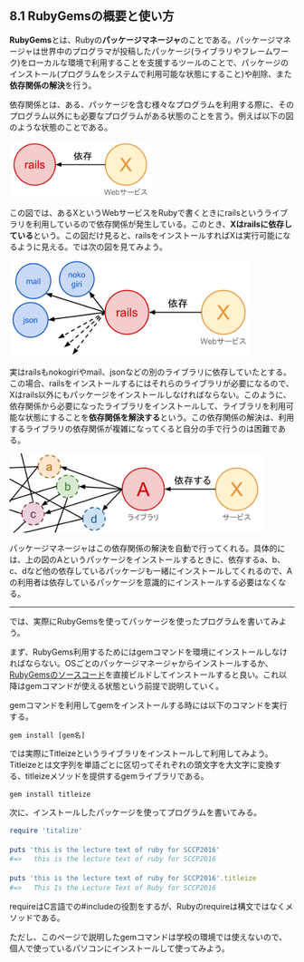 ## 8.1 RubyGemsの概要と使い方

**RubyGems**とは、Rubyの**パッケージマネージャ**のことである。パッケージマネージャは世界中のプログラマが投稿したパッケージ(ライブラリやフレームワーク)をローカルな環境で利用することを支援するツールのことで、パッケージのインストール(プログラムをシステムで利用可能な状態にすること)や削除、また**依存関係の解決**を行う。

依存関係とは、ある、パッケージを含む様々なプログラムを利用する際に、そのプログラム以外にも必要なプログラムがある状態のことを言う。例えば以下の図のような状態のことである。

<img src="./img/ruby_gems1.png" height="100px" />

この図では、あるXというWebサービスをRubyで書くときにrailsというライブラリを利用しているので依存関係が発生している。このとき、**Xはrailsに依存している**という。この図だけ見ると、railsをインストールすればXは実行可能になるように見える。では次の図を見てみよう。

<img src="./img/ruby_gems5.png" height="170px" />

実はrailsもnokogiriやmail、jsonなどの別のライブラリに依存していたとする。この場合、railsをインストールするにはそれらのライブラリが必要になるので、Xはrails以外にもパッケージをインストールしなければならない。このように、依存関係から必要になったライブラリをインストールして、ライブラリを利用可能な状態にすることを**依存関係を解決する**という。この依存関係の解決は、利用するライブラリの依存関係が複雑になってくると自分の手で行うのは困難である。

<img src="./img/ruby_gems4.png" height="140px" />

パッケージマネージャはこの依存関係の解決を自動で行ってくれる。具体的には、上の図のAというパッケージをインストールするときに、依存するa、b、c、dなど他の依存しているパッケージも一緒にインストールしてくれるので、Aの利用者は依存しているパッケージを意識的にインストールする必要はなくなる。

---

では、実際にRubyGemsを使ってパッケージを使ったプログラムを書いてみよう。

まず、RubyGems利用するためにはgemコマンドを環境にインストールしなければならない。OSごとのパッケージマネージャからインストールするか、[RubyGemsのソースコード](https://rubygems.org/pages/download)を直接ビルドしてインストールすると良い。これ以降はgemコマンドが使える状態という前提で説明していく。

gemコマンドを利用してgemをインストールする時には以下のコマンドを実行する。

```
gem install [gem名]
```

では実際にTitleizeというライブラリをインストールして利用してみよう。
Titleizeとは文字列を単語ごとに区切ってそれぞれの頭文字を大文字に変換する、titleizeメソッドを提供するgemライブラリである。

```
gem install titleize
```

次に、インストールしたパッケージを使ってプログラムを書いてみる。

```ruby
require 'titalize'

puts 'this is the lecture text of ruby for SCCP2016'
#=>   this is the lecture text of ruby for SCCP2016

puts 'this is the lecture text of ruby for SCCP2016'.titleize
#=>   This Is the Lecture Text of Ruby for SCCP2016
```

requireはC言語での#includeの役割をするが、Rubyのrequireは構文ではなくメソッドである。

ただし、このページで説明したgemコマンドは学校の環境では使えないので、個人で使っているパソコンにインストールして使ってみよう。
